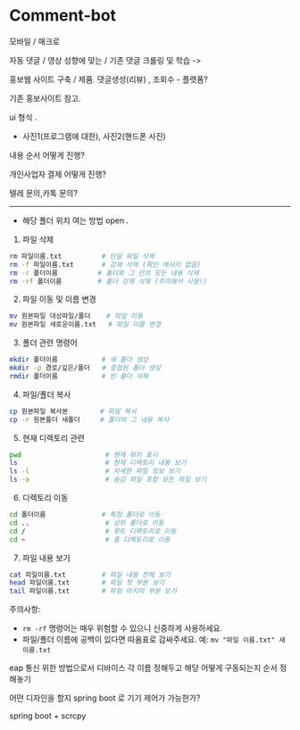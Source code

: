 # Comment-bot



모바일 / 매크로

자동 댓글 / 영상 성향에 맞는 / 기존 댓글 크롤링 및 학습 ->

홍보웹 사이트 구축 / 제품. 댓글생성(리뷰) , 조회수 - 플랫폼?


 기존 홍보사이트 참고.


ui 형식 .

- 사진1(프로그램에 대한), 사진2(핸드폰 사진)

내용 순서 어떻게 진행?

개인사업자 결제 어떻게 진행?

텔레 문의,카톡 문의?



----

- 해당 폴더 위치 여는 방법
open .



1. 파일 삭제
```bash
rm 파일이름.txt          # 단일 파일 삭제
rm -f 파일이름.txt       # 강제 삭제 (확인 메시지 없음)
rm -r 폴더이름          # 폴더와 그 안의 모든 내용 삭제
rm -rf 폴더이름         # 폴더 강제 삭제 (주의해서 사용!)
```

2. 파일 이동 및 이름 변경
```bash
mv 원본파일 대상파일/폴더    # 파일 이동
mv 원본파일 새로운이름.txt   # 파일 이름 변경
```

3. 폴더 관련 명령어
```bash
mkdir 폴더이름           # 새 폴더 생성
mkdir -p 경로/깊은/폴더   # 중첩된 폴더 생성
rmdir 폴더이름           # 빈 폴더 삭제
```

4. 파일/폴더 복사
```bash
cp 원본파일 복사본        # 파일 복사
cp -r 원본폴더 새폴더     # 폴더와 그 내용 복사
```

5. 현재 디렉토리 관련
```bash
pwd                     # 현재 위치 표시
ls                      # 현재 디렉토리 내용 보기
ls -l                   # 자세한 파일 정보 보기
ls -a                   # 숨김 파일 포함 모든 파일 보기
```

6. 디렉토리 이동
```bash
cd 폴더이름              # 특정 폴더로 이동
cd ..                   # 상위 폴더로 이동
cd /                    # 루트 디렉토리로 이동
cd ~                    # 홈 디렉토리로 이동
```

7. 파일 내용 보기
```bash
cat 파일이름.txt         # 파일 내용 전체 보기
head 파일이름.txt        # 파일 첫 부분 보기
tail 파일이름.txt        # 파일 마지막 부분 보기
```

주의사항:
- `rm -rf` 명령어는 매우 위험할 수 있으니 신중하게 사용하세요.
- 파일/폴더 이름에 공백이 있다면 따옴표로 감싸주세요. 예: `mv "파일 이름.txt" 새이름.txt`





eap 통신 위한 방법으로서 
디바이스 각 이름 정해두고 해당 어떻게 구동되는지 순서 정해놓기


어떤 디자인을 할지 spring boot 로 기기 제어가 가능한가?

spring boot + scrcpy 




